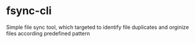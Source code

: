 # fsync-cli
Simple file sync tool, which targeted to identify file duplicates and orginize files according predefined pattern
